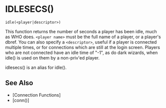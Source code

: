 # IDLESECS()
`idle(<player|descriptor>)`

  This function returns the number of seconds a player has been idle, much as WHO does. `<player name>` must be the full name of a player, or a player's dbref. You can also specify a `<descriptor>`, useful if a player is connected multiple times, or for connections which are still at the login screen. Players who are not connected have an idle time of "-1", as do dark wizards, when idle() is used on them by a non-priv'ed player.

  idlesecs() is an alias for idle().


## See Also
- [Connection Functions]
- [conn()]

